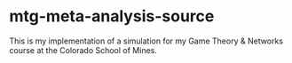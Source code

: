 # mtg-meta-analysis-source

This is my implementation of a simulation for my Game Theory & Networks course at the Colorado School of Mines.
